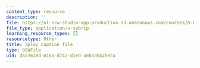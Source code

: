 ```yaml
---
content_type: resource
description: ''
file: https://ol-ocw-studio-app-production.s3.amazonaws.com/courses/8-01sc-classical-mechanics-fall-2016/d6a7610d018ad742d1edaebcd9a258ca_sxv80X2jQYQ.srt
file_type: application/x-subrip
learning_resource_types: []
resourcetype: Other
title: 3play caption file
type: OCWFile
uid: d6a7610d-018a-d742-d1ed-aebcd9a258ca
---
```


